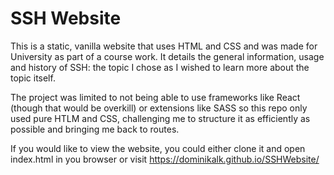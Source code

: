 # SSH Website

This is a static, vanilla website that uses HTML and CSS and was made for University as part of a course work.
It details the general information, usage and history of SSH: the topic I chose as I wished to learn more about the topic itself.

The project was limited to not being able to use frameworks like React (though that would be overkill) or extensions like SASS so this repo only used pure HTLM and CSS, challenging me to structure it as efficiently as possible and bringing me back to routes.

If you would like to view the website, you could either clone it and open index.html in you browser or visit https://dominikalk.github.io/SSHWebsite/
